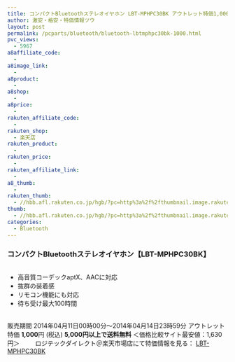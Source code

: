 ```yaml
---
title: コンパクトBluetoothステレオイヤホン LBT-MPHPC30BK アウトレット特価1,000円！
author: 激安・格安・特価情報ツウ
layout: post
permalink: /pcparts/bluetooth/bluetooth-lbtmphpc30bk-1000.html
pvc_views:
  - 5967
a8affiliate_code:
  -
a8image_link:
  -
a8product:
  -
a8shop:
  -
a8price:
  -
rakuten_affiliate_code:
  -
rakuten_shop:
  - 楽天店
rakuten_product:
  -
rakuten_price:
  -
rakuten_affiliate_link:
  -
a8_thumb:
  -
rakuten_thumb:
  - //hbb.afl.rakuten.co.jp/hgb/?pc=http%3a%2f%2fthumbnail.image.rakuten.co.jp%2f%400_mall%2flogitec%2fcabinet%2f2%2fimg60183663.jpg%3f_ex%3d128x128
thumb:
  - //hbb.afl.rakuten.co.jp/hgb/?pc=http%3a%2f%2fthumbnail.image.rakuten.co.jp%2f%400_mall%2flogitec%2fcabinet%2f2%2fimg60183663.jpg%3f_ex%3d128x128
categories:
  - Bluetooth
---
```

### コンパクトBluetoothステレオイヤホン【LBT-MPHPC30BK】

<div class="img-bg2 img_L">
  <a href="//hb.afl.rakuten.co.jp/hgc/036be60e.f56749c0.03ae1481.d73d1064/?pc=http%3a%2f%2fitem.rakuten.co.jp%2flogitec%2flbt-mphpc30bk%2f%3fscid%3daf_link_img&m=http%3a%2f%2fm.rakuten.co.jp%2flogitec%2fi%2f10007889%2f" target="_blank"><img src="//hbb.afl.rakuten.co.jp/hgb/?pc=http%3a%2f%2fthumbnail.image.rakuten.co.jp%2f%400_mall%2flogitec%2fcabinet%2f2%2fimg60429469.jpg%3f_ex%3d128x128&m=http%3a%2f%2fthumbnail.image.rakuten.co.jp%2f%400_mall%2flogitec%2fcabinet%2f2%2fimg60429469.jpg" border="0" title="" alt="" /></a><a href="//hb.afl.rakuten.co.jp/hgc/036be60e.f56749c0.03ae1481.d73d1064/?pc=http%3a%2f%2fitem.rakuten.co.jp%2flogitec%2flbt-avhpc30wh%2f%3fscid%3daf_link_img&m=http%3a%2f%2fm.rakuten.co.jp%2flogitec%2fi%2f10007857%2f" target="_blank"><img src="//hbb.afl.rakuten.co.jp/hgb/?pc=http%3a%2f%2fthumbnail.image.rakuten.co.jp%2f%400_mall%2flogitec%2fcabinet%2f2%2fimg60385586.jpg%3f_ex%3d128x128&m=http%3a%2f%2fthumbnail.image.rakuten.co.jp%2f%400_mall%2flogitec%2fcabinet%2f2%2fimg60385586.jpg" border="0" title="" alt="" /></a>
</div>

<!--more-->

  * 高音質コーデックaptX、AACに対応
  * 抜群の装着感
  * リモコン機能にも対応
  * 待ち受け最大100時間

<br clear="all" />販売期間 2014年04月11日00時00分～2014年04月14日23時59分
アウトレット特価 <span class="tokka-price"><strong>1,000</strong></span>円 (税込) **5,000円以上で送料無料**
＜価格比較サイト最安値：1,630円＞
　　
ロジテックダイレクト＠楽天市場店にて特価情報を見る： <a href="//hb.afl.rakuten.co.jp/hgc/036be60e.f56749c0.03ae1481.d73d1064/?pc=http%3a%2f%2fitem.rakuten.co.jp%2flogitec%2flbt-mphpc30bk%2f%3fscid%3daf_link_img&m=http%3a%2f%2fm.rakuten.co.jp%2flogitec%2fi%2f10007889%2f" target="_blank"><span class="fs150p">LBT-MPHPC30BK</span></a>